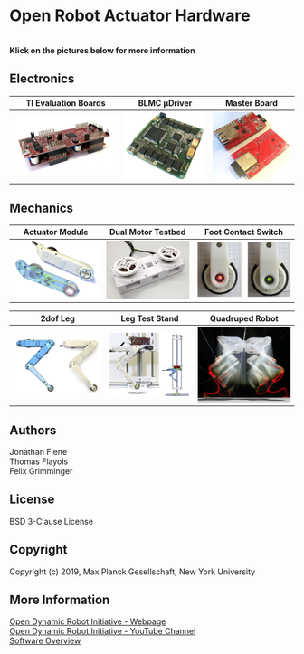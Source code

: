 # Open Robot Actuator Hardware

<br>**Klick on the pictures below for more information**
## Electronics
| TI Evaluation Boards  | BLMC µDriver | Master Board |
| ---------------  | ------------- |------------- |
| <a href="/electronics/ti_electronics/README.md"><img src="electronics/ti_electronics/images/ti_eval_board_1.jpg" width="350"></a>| <a href="electronics/micro_driver_electronics/README.md"><img src="electronics/micro_driver_electronics/images/microdriver_board_v2.jpg" width="270"></a>  | <a href="https://github.com/open-dynamic-robot-initiative/master-board"><img src="electronics/images/master_board_1.jpg" width="270"></a>  |

## Mechanics
| Actuator Module  | Dual Motor Testbed | Foot Contact Switch |
| ---------------  | ------------- |------------- |
| <a href="mechanics/actuator_module_v1/README.md"><img src="mechanics/actuator_module_v1/images/actuator_module_1.png" width="300"></a>| <a href="mechanics/dual_motor_testbed_v1/README.md"><img src="mechanics/dual_motor_testbed_v1/images/dual_motor_testbed_1.jpg" width="300"></a>  | <a href="mechanics/foot_contact_switch_v1/README.md"><img src="mechanics/foot_contact_switch_v1/images/foot_sensor.jpg" width="350"></a>  |

| 2dof Leg  | Leg Test Stand | Quadruped Robot |
| ------------- | ------------- |------------- |
| <a href="mechanics/leg_2dof_v1/README.md"><img src="mechanics/leg_2dof_v1/images/leg_2dof_1.png" width="350"></a>| <a href="mechanics/leg_test_stand_v1/README.md"><img src="mechanics/leg_test_stand_v1/images/leg_test_stand_1.png" width="300"></a>  | <a href="mechanics/quadruped_robot_8dof_v1/README.md"><img src="mechanics/quadruped_robot_8dof_v1/images/quadruped_8dof_jump_1.jpg" width="300"></a>  |

Authors
--------
Jonathan Fiene  
Thomas Flayols  
Felix Grimminger  

License
-------
BSD 3-Clause License

Copyright
-----------
Copyright (c) 2019, Max Planck Gesellschaft, New York University

More Information
----------------
[Open Dynamic Robot Initiative - Webpage](https://open-dynamic-robot-initiative.github.io)  
[Open Dynamic Robot Initiative - YouTube Channel](https://www.youtube.com/channel/UCx32JW2oIrax47Gjq8zNI-w)   
[Software Overview](https://github.com/open-dynamic-robot-initiative/open-dynamic-robot-initiative.github.io/wiki)
